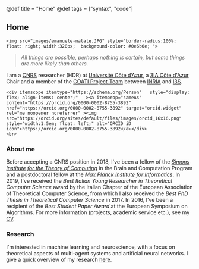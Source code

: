 @def title = "Home"
@def tags = ["syntax", "code"]

## Home

~~~
<img src="images/emanuele-natale.JPG" style="border-radius:100%; float: right; width:320px;  background-color: #0e6b0e; ">
~~~

> *All things are possible,*
>  *perhaps nothing is certain,*
>  *but some things are more likely than others.*


I am a [CNRS] researcher (HDR) at [Université
Côte d’Azur][UCA], a [3IA Côte d'Azur][3IA] Chair and a member of the [COATI
Project-Team][COATI] between [INRIA] and [I3S][I3S].

~~~
<div itemscope itemtype="https://schema.org/Person"   style="display: flex; align-items: center;"   ><a itemprop="sameAs" content="https://orcid.org/0000-0002-8755-3892" href="https://orcid.org/0000-0002-8755-3892" target="orcid.widget" rel="me noopener noreferrer" ><img src="https://orcid.org/sites/default/files/images/orcid_16x16.png" style="width:1.5em; float: left;" alt="ORCID iD icon">https://orcid.org/0000-0002-8755-3892</a></div>
<br>
~~~

### About me

Before accepting a CNRS position in 2018, I've been a fellow of the [*Simons Institute for the Theory of Computing*](https://simons.berkeley.edu/) in the Brain and Computation Program and a postdoctoral fellow at the [*Max Planck Institute for Informatics*](https://www.mpi-inf.mpg.de/departments/algorithms-complexity).
In 2019, I've received the *Best Italian Young Researcher in Theoretical Computer Science* award by the Italian Chapter of the European Association of Theoretical Computer Science, from which I also received the *Best PhD Thesis in Theoretical Computer Science* in 2017. In 2016, I've been a recipient of the *Best Student Paper Award* at the European Symposium on Algorithms.
For more information (projects, academic service etc.), see my [CV](/cv/).

### Research

I'm interested in machine learning and neuroscience, with a focus on theoretical aspects of multi-agent systems and artificial neural networks.
I give a quick overview of my research [here](/research/#research_bio).

<!--
### News
 -->



[3IA]: https://3ia.univ-cotedazur.eu/
[UCA]: http://univ-cotedazur.fr
[COATI]: https://team.inria.fr/coati/team-members
[I3S]: http://www.i3s.unice.fr
[CNRS]: https://www.cnrs.fr/
[INRIA]: https://www.inria.fr/en/inria-centre-universite-cote-azur
